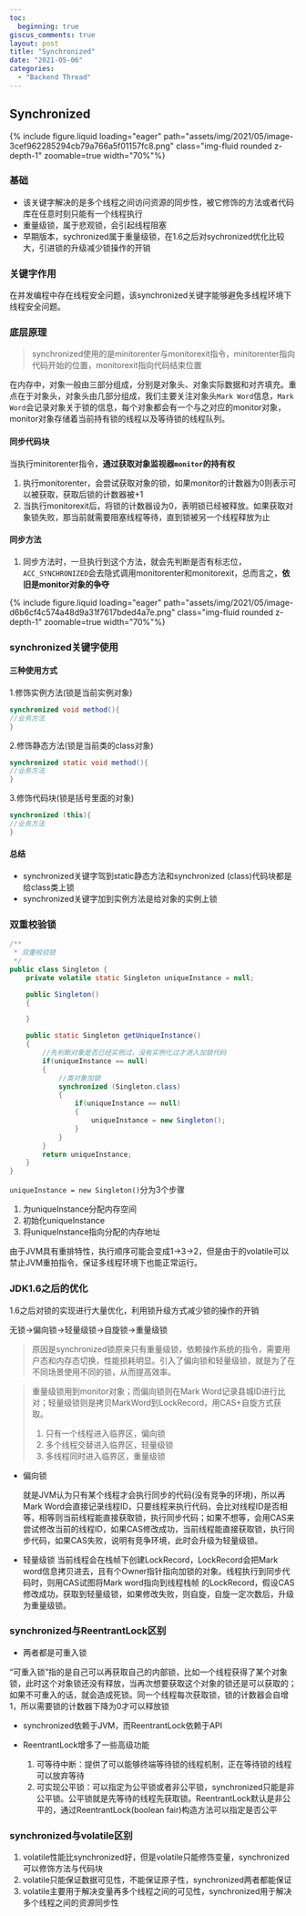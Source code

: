 ```yaml
---
toc:
  beginning: true
giscus_comments: true
layout: post
title: "Synchronized"
date: "2021-05-06"
categories: 
  - "Backend Thread"
---
```



## Synchronized
{% include figure.liquid loading="eager" path="assets/img/2021/05/image-3cef962285294cb79a766a5f01157fc8.png" class="img-fluid rounded z-depth-1" zoomable=true width="70%"%}


### 基础
- 该关键字解决的是多个线程之间访问资源的同步性，被它修饰的方法或者代码库在任意时刻只能有一个线程执行
- 重量级锁，属于悲观锁，会引起线程阻塞
- 早期版本，sychronized属于重量级锁，在1.6之后对sychronized优化比较大，引进锁的升级减少锁操作的开销

### 关键字作用

在并发编程中存在线程安全问题，该synchronized关键字能够避免多线程环境下线程安全问题。

### 底层原理

> synchronized使用的是minitorenter与monitorexit指令，minitorenter指向代码开始的位置，monitorexit指向代码结束位置

在内存中，对象一般由三部分组成，分别是对象头、对象实际数据和对齐填充。重点在于对象头，对象头由几部分组成，我们主要关注对象头```Mark Word```信息，```Mark Word```会记录对象关于锁的信息，每个对象都会有一个与之对应的monitor对象，monitor对象存储着当前持有锁的线程以及等待锁的线程队列。


#### 同步代码块
当执行minitorenter指令，**通过获取对象监视器```monitor```的持有权**
1. 执行monitorenter，会尝试获取对象的锁，如果monitor的计数器为0则表示可以被获取，获取后锁的计数器被+1
2. 当执行monitorexit后，将锁的计数器设为0，表明锁已经被释放。如果获取对象锁失败，那当前就需要阻塞线程等待，直到锁被另一个线程释放为止

#### 同步方法
1. 同步方法时，一旦执行到这个方法，就会先判断是否有标志位，```ACC_SYNCHRONIZED```会去隐式调用monitorenter和monitorexit，总而言之，**依旧是monitor对象的争夺**

{% include figure.liquid loading="eager" path="assets/img/2021/05/image-d6b6cf4c574a48d9a31f7617bded4a7e.png" class="img-fluid rounded z-depth-1" zoomable=true width="70%"%}


### synchronized关键字使用
#### 三种使用方式

1.修饰实例方法(锁是当前实例对象)
```java
synchronized void method(){
//业务方法
}
```
2.修饰静态方法(锁是当前类的class对象)
```java
synchronized static void method(){
//业务方法
}
```
3.修饰代码块(锁是括号里面的对象)
```java
synchronized (this){
//业务方法
}
```
#### 总结
- synchronized关键字驾到static静态方法和synchronized (class)代码块都是给class类上锁
- synchronized关键字加到实例方法是给对象的实例上锁


### 双重校验锁
```java
/**
 * 双重校验锁
 */
public class Singleton {
    private volatile static Singleton uniqueInstance = null;

    public Singleton()
    {

    }

    public static Singleton getUniqueInstance()
    {
        //先判断对象是否已经实例过，没有实例化过才进入加锁代码
        if(uniqueInstance == null)
        {
            //类对象加锁
            synchronized (Singleton.class)
            {
                if(uniqueInstance == null)
                {
                    uniqueInstance = new Singleton();
                }
            }
        }
        return uniqueInstance;
    }
}
```

```uniqueInstance = new Singleton()```分为3个步骤
1. 为uniqueInstance分配内存空间
2. 初始化uniqueInstance
3. 将uniqueInstance指向分配的内存地址

由于JVM具有重排特性，执行顺序可能会变成1->3->2，但是由于的volatile可以禁止JVM重拍指令，保证多线程环境下也能正常运行。

### JDK1.6之后的优化
1.6之后对锁的实现进行大量优化，利用锁升级方式减少锁的操作的开销

无锁->偏向锁->轻量级锁->自旋锁->重量级锁

> 原因是synchronized锁原来只有重量级锁，依赖操作系统的指令，需要用户态和内存态切换，性能损耗明显。引入了偏向锁和轻量级锁，就是为了在不同场景使用不同的锁，从而提高效率。

> 重量级锁用到monitor对象；而偏向锁则在Mark Word记录县城ID进行比对；轻量级锁则是拷贝MarkWord到LockRecord，用CAS+自旋方式获取。<br>
> 1. 只有一个线程进入临界区，偏向锁<br>
> 2. 多个线程交替进入临界区，轻量级锁<br>
> 3. 多线程同时进入临界区，重量级锁

- 偏向锁

  就是JVM认为只有某个线程才会执行同步的代码(没有竞争的环境)，所以再Mark Word会直接记录线程ID，只要线程来执行代码，会比对线程ID是否相等，相等则当前线程能直接获取锁，执行同步代码；如果不想等，会用CAS来尝试修改当前的线程ID，如果CAS修改成功，当前线程能直接获取锁，执行同步代码，如果CAS失败，说明有竞争环境，此时会升级为轻量级锁。

- 轻量级锁
  当前线程会在栈帧下创建LockRecord，LockRecord会把Mark word信息拷贝进去，且有个Owner指针指向加锁的对象。线程执行到同步代码时，则用CAS试图将Mark word指向到线程栈帧
  的LockRecord，假设CAS修改成功，获取到轻量级锁，如果修改失败，则自旋，自旋一定次数后，升级为重量级锁。


### synchronized与ReentrantLock区别
- 两者都是可重入锁

“可重入锁”指的是自己可以再获取自己的内部锁，比如一个线程获得了某个对象锁，此时这个对象锁还没有释放，当再次想要获取这个对象的锁还是可以获取的；如果不可重入的话，就会造成死锁。同一个线程每次获取锁，锁的计数器会自增1，所以需要锁的计数器下降为0才可以释放锁

- synchronized依赖于JVM，而ReentrantLock依赖于API

- ReentrantLock增多了一些高级功能

  1. 可等待中断：提供了可以能够终端等待锁的线程机制，正在等待锁的线程可以放弃等待
  2. 可实现公平锁：可以指定为公平锁或者非公平锁，synchronized只能是非公平锁。公平锁就是先等待的线程先获取锁。ReentrantLock默认是非公平的，通过ReentrantLock(boolean fair)构造方法可以指定是否公平


### synchronized与volatile区别

1. volatile性能比synchronized好，但是volatile只能修饰变量，synchronized可以修饰方法与代码块
2. volatile只能保证数据可见性，不能保证原子性，synchronized两者都能保证
3. volatile主要用于解决变量再多个线程之间的可见性，synchronized用于解决多个线程之间的资源同步性